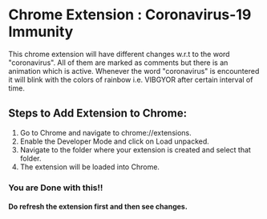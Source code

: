 # Chrome Extension : Coronavirus-19 Immunity  
This chrome extension will have different changes w.r.t to the word "coronavirus". All of them are marked as comments but there is an animation which is active. Whenever the word "coronavirus" is encountered it will blink with the colors of rainbow i.e. VIBGYOR after certain interval of time.

## Steps to Add Extension to Chrome:
 1. Go to Chrome and navigate to chrome://extensions.
 2. Enable the Developer Mode and click on Load unpacked.
 3. Navigate to the folder where your extension is created and select that folder.
 4. The extension will be loaded into Chrome.
### You are Done with this!!    
#### Do refresh the extension first and then see changes.
